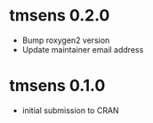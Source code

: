 # tmsens 0.2.0

* Bump roxygen2 version
* Update maintainer email address

# tmsens 0.1.0

* initial submission to CRAN
